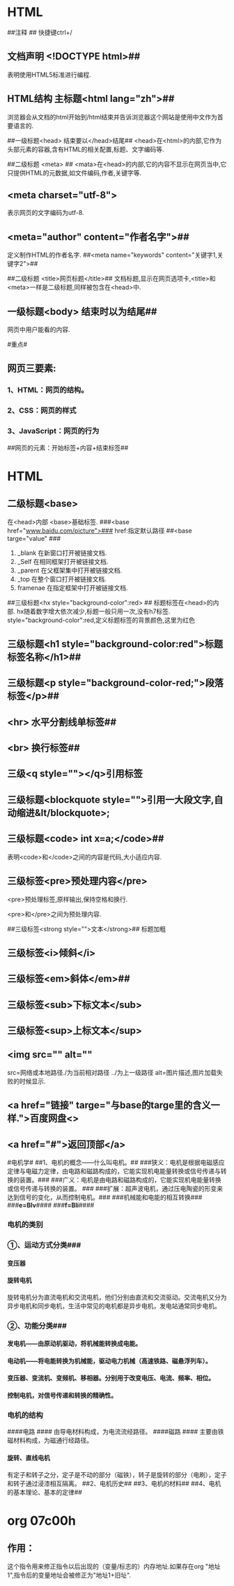 # HTML #
##注释 ##
快捷键ctrl+/

## 文档声明 &lt;!DOCTYPE html>##
表明使用HTML5标准进行编程.

## HTML结构 主标题&lt;html lang="zh">##
浏览器会从文档的html开始到/html结束并告诉浏览器这个网站是使用中文作为首要语言的.

##一级标题&lt;head> 结束要以&lt;/head>结尾##
&lt;head>在&lt;html>的内部,它作为头部元素的容器,含有HTML的相关配置,标题、文字编码等.

##二级标题 &lt;meta> ##
&lt;mata>在&lt;head>的内部,它的内容不显示在网页当中,它只提供HTML的元数据,如文件编码,作者,关键字等.

## &lt;meta charset="utf-8"> ##
表示网页的文字编码为utf-8.

## &lt;meta="author" content="作者名字">##
定义制作HTML的作者名字.
##&lt;meta name="keywords" content="关键字1,关键字2">##

##二级标题 &lt;title>网页标题&lt;/title>##
文档标题,显示在网页选项卡,&lt;title>和&lt;meta>一样是二级标题,同样被包含在&lt;head>中.

## 一级标题&lt;body> 结束时以</body>为结尾##
网页中用户能看的内容.




#重点#
## 网页三要素: ##
### 1、HTML：网页的结构。 ###
### 2、CSS：网页的样式 ###
### 3、JavaScript：网页的行为 ###
##网页的元素：开始标签+内容+结束标签##


# HTML #
## 二级标题&lt;base> ##
在&lt;head>内部
&lt;base>基础标签.
###&lt;base href="www.baidu.com/picture">###
href:指定默认路径
##&lt;base targe="value" ###
1. _blank 在新窗口打开被链接文档.
2. _Self 在相同框架打开被链接文档.
3. _parent 在父框架集中打开被链接文档.
4. _top 在整个窗口打开被链接文档.
5. framenae 在指定框架中打开被链接文档.

##三级标题&lt;hx style="background-color":red> ##
标题标签在&lt;head>的内部.
hx随着数字增大依次减少,标题一般只用一次,没有h7标签.
style="background-color":red,定义标题标签的背景颜色,这里为红色

## 三级标题&lt;h1 style="background-color:red">标题标签名称&lt;/h1>##

## 三级标题&lt;p style="background-color-red;">段落标签&lt;/p>##

## &lt;hr> 水平分割线单标签##

## &lt;br> 换行标签##

## 三级&lt;q style="">&lt;/q>引用标签 ##

## 三级标题&lt;blockquote style="">引用一大段文字,自动缩进&lt/blockquote>; ##

## 三级标题&lt;code> int x=a;&lt;/code>##
表明&lt;code>和&lt;/code>之间的内容是代码,大小适应内容.

## 三级标签&lt;pre>预处理内容&lt;/pre> ##
&lt;pre>预处理标签,原样输出,保持空格和换行.

&lt;pre>和&lt;/pre>之间为预处理内容.

##三级标签&lt;strong style="">文本&lt;/strong>##
标题加粗

## 三级标签&lt;i>倾斜&lt;/i> ##

## 三级标签&lt;em>斜体&lt;/em>##

## 三级标签&lt;sub>下标文本&lt;/sub> ##

## 三级标签&lt;sup>上标文本&lt;/sup> ##

## &lt;img src="" alt="" ##
src=网络或本地路径./为当前相对路径 ../为上一级路径
alt=图片描述,图片加载失败的时候显示.

## &lt;a href="链接" targe="与base的targe里的含义一样.">百度网盘&lt;> ##

## &lt;a href="#">返回顶部&lt;/a> ##



#电机学#
##1、电机的概念——什么叫电机。##
###狭义：电机是根据电磁感应定律与电磁力定律，由电路和磁路构成的，它能实现机电能量转换或信号传递与转换的装置。###
###广义：电机是由电路和磁路构成的，它能实现机电能量转换或信号传递与转换的装置。 ###
###扩展：超声波电机，通过压电陶瓷的形变来达到信号的变化，从而控制电机。###
###机械能和电能的相互转换###
###**e=Blv**####
###**f=Bli**####
### 电机的类别 ###
### ①、运动方式分类###
#### 变压器 ####
#### 旋转电机 ####
旋转电机分为直流电机和交流电机，他们分别由直流和交流驱动。交流电机又分为异步电机和同步电机，生活中常见的电机都是异步电机，发电站通常同步电机。
### ②、功能分类###
#### 发电机——由原动机驱动，将机械能转换成电能。 ####
#### 电动机——将电能转换为机械能，驱动电力机械（高速铁路、磁悬浮列车）。 ####
#### 变压器、变流机、变频机、移相器。分别用于改变电压、电流、频率、相位。 ####
#### 控制电机，对信号传递和转换的精确性。 ####
### 电机的结构 ###
####电路 ####
由导电材料构成，为电流流经路径。 
####磁路 ####
主要由铁磁材料构成，为磁通行经路径。
#### 旋转、直线电机 ####
有定子和转子之分，定子是不动的部分（磁铁），转子是旋转的部分（电刷），定子和转子通过浸漆相互隔离。
##2、电机历史##
##3、电机的材料##
##4、电机的基本理论、基本的定律##



# org 07c00h #
## 作用： ##
这个指令用来修正指令以后出现的（变量/标志的）内存地址.如果存在org "地址1",指令后的变量地址会被修正为"地址1+旧址".
